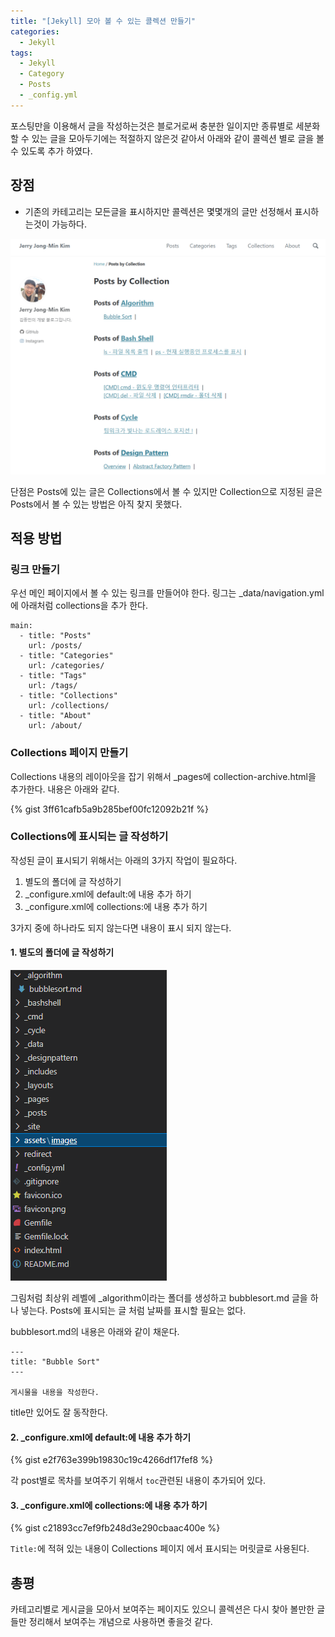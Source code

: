 ```yaml
---
title: "[Jekyll] 모아 볼 수 있는 콜렉션 만들기"
categories:
  - Jekyll
tags:
  - Jekyll
  - Category
  - Posts
  - _config.yml
---
```


포스팅만을 이용해서 글을 작성하는것은 블로거로써 충분한 일이지만 종류별로 세분화 할 수 있는 글을 모아두기에는 적절하지 않은것 같아서 아래와 같이 콜렉션 별로 글을 볼 수 있도록 추가 하였다.

## 장점
* 기존의 카테고리는 모든글을 표시하지만 콜렉션은 몇몇개의 글만 선정해서 표시하는것이 가능하다.

![Image Alt 텍스트](/assets/images/jekyll/1.png)

단점은 Posts에 있는 글은 Collections에서 볼 수 있지만 Collection으로 지정된 글은 Posts에서 볼 수 있는 방법은 아직 찾지 못했다.

## 적용 방법

### 링크 만들기

우선 메인 페이지에서 볼 수 있는 링크를 만들어야 한다. 링그는 _data/navigation.yml에 아래처럼 collections을 추가 한다.
```
main:
  - title: "Posts"
    url: /posts/
  - title: "Categories"
    url: /categories/
  - title: "Tags"
    url: /tags/
  - title: "Collections"
    url: /collections/
  - title: "About"
    url: /about/
```

### Collections 페이지 만들기
Collections 내용의 레이아웃을 잡기 위해서 _pages에 collection-archive.html을 추가한다. 내용은 아래와 같다.

{% gist 3ff61cafb5a9b285bef00fc12092b21f %}

### Collections에 표시되는 글 작성하기
작성된 글이 표시되기 위해서는 아래의 3가지 작업이 필요하다.

1. 별도의 폴더에 글 작성하기
1. _configure.xml에 default:에 내용 추가 하기
1. _configure.xml에 collections:에 내용 추가 하기

3가지 중에 하나라도 되지 않는다면 내용이 표시 되지 않는다.

#### 1. 별도의 폴더에 글 작성하기

![Image Alt 텍스트](/assets/images/jekyll/2.png)

그림처럼 최상위 레벨에 _algorithm이라는 폴더를 생성하고 bubblesort.md 글을 하나 넣는다. Posts에 표시되는 글 처럼 날짜를 표시할 필요는 없다.

bubblesort.md의 내용은 아래와 같이 채운다.
```
---
title: "Bubble Sort"
---

게시물을 내용을 작성한다.

```
title만 있어도 잘 동작한다.

#### 2. _configure.xml에 default:에 내용 추가 하기

{% gist e2f763e399b19830c19c4266df17fef8 %}

각 post별로 목차를 보여주기 위해서 ```toc```관련된 내용이 추가되어 있다.

#### 3. _configure.xml에 collections:에 내용 추가 하기

{% gist c21893cc7ef9fb248d3e290cbaac400e %}

```Title:```에 적혀 있는 내용이 Collections 페이지 에서 표시되는 머릿글로 사용된다.

## 총평
카테고리별로 게시글을 모아서 보여주는 페이지도 있으니 콜렉션은 다시 찾아 볼만한 글들만 정리해서 보여주는 개념으로 사용하면 좋을것 같다.